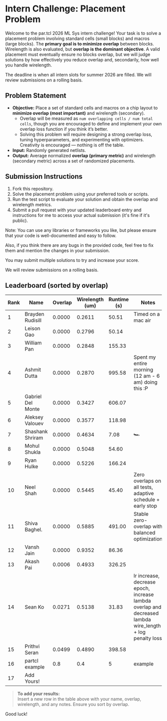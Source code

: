 # Intern Challenge: Placement Problem

Welcome to the par.tcl 2026 ML Sys intern challenge! Your task is to solve a placement problem involving standard cells (small blocks) and macros (large blocks). The **primary goal is to minimize overlap** between blocks. Wirelength is also evaluated, but **overlap is the dominant objective**. A valid placement must eventually ensure no blocks overlap, but we will judge solutions by how effectively you reduce overlap and, secondarily, how well you handle wirelength.

The deadline is when all intern slots for summer 2026 are filled. We will review submissions on a rolling basis.

## Problem Statement

- **Objective:** Place a set of standard cells and macros on a chip layout to **minimize overlap (most important)** and wirelength (secondary).  
  - Overlap will be measured as `num overlapping cells / num total cells`, though you are encouraged to define and implement your own overlap loss function if you think it’s better.  
  - Solving this problem will require designing a strong overlap loss, tuning hyperparameters, and experimenting with optimizers. Creativity is encouraged — nothing is off the table.  
- **Input:** Randomly generated netlists.  
- **Output:** Average normalized **overlap (primary metric)** and wirelength (secondary metric) across a set of randomized placements.  

## Submission Instructions

1. Fork this repository.  
2. Solve the placement problem using your preferred tools or scripts.  
3. Run the test script to evaluate your solution and obtain the overlap and wirelength metrics.  
4. Submit a pull request with your updated leaderboard entry and instructions for me to access your actual submission (it's fine if it's public).  

Note: You can use any libraries or frameworks you like, but please ensure that your code is well-documented and easy to follow.  

Also, if you think there are any bugs in the provided code, feel free to fix them and mention the changes in your submission.  

You may submit multiple solutions to try and increase your score.

We will review submissions on a rolling basis. 


## Leaderboard (sorted by overlap)

| Rank | Name              | Overlap    | Wirelength (um) | Runtime (s) | Notes                                                                                                    |
| ---- | ----------------- | ---------- | --------------- | ----------- | -------------------------------------------------------------------------------------------------------- |
| 1    | Brayden Rudisill  | 0.0000     | 0.2611          | 50.51       | Timed on a mac air                                                                                       |
| 2    | Leison Gao        | 0.0000     | 0.2796          | 50.14       |                                                                                                          |
| 3    | William Pan       | 0.0000     | 0.2848          | 155.33      |                                                                                                          |
| 4    | Ashmit Dutta      | 0.0000     | 0.2870          | 995.58      | Spent my entire morning (12 am - 6 am) doing this :P                                                     |
| 5    | Gabriel Del Monte | 0.0000     | 0.3427          | 606.07      |                                                                                                          |
| 6    | Aleksey Valouev   | 0.0000     | 0.3577          | 118.98      |                                                                                                          |
| 7    | Shashank Shriram  | 0.0000     | 0.4634          | 7.08        | 🏎️                                                                                                      |
| 8    | Mohul Shukla      | 0.0000     | 0.5048          | 54.60       |                                                                                                          |
| 9    | Ryan Hulke        | 0.0000     | 0.5226          | 166.24      |                                                                                                          |
| 10   | Neel Shah         | 0.0000     | 0.5445          | 45.40       | Zero overlaps on all tests, adaptive schedule + early stop                                               |
| 11   | Shiva Baghel.     | 0.0000     | 0.5885          | 491.00      | Stable zero-overlap with balanced optimization                                                           |
| 12   | Vansh Jain        | 0.0000     | 0.9352          | 86.36       |                                                                                                          |
| 13   | Akash Pai         | 0.0006     | 0.4933          | 326.25      |                                                                                                          |
| 14   | Sean Ko           | 0.0271     | 0.5138          | 31.83       | lr increase, decrease epoch, increase lambda overlap and decreased lambda wire_length + log penalty loss |
| 15   | Prithvi Seran     | 0.0499     | 0.4890          | 398.58      |                                                                                                          |
| 16   | partcl example    | 0.8        | 0.4             | 5           | example                                                                                                  |
| 17   | Add Yours!        |            |                 |             |                                                                                                          |


> **To add your results:**  
> Insert a new row in the table above with your name, overlap, wirelength, and any notes. Ensure you sort by overlap.

Good luck!

